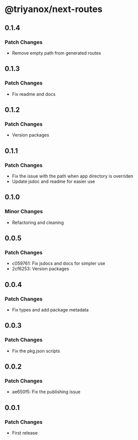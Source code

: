 # @triyanox/next-routes

## 0.1.4

### Patch Changes

- Remove empty path from generated routes

## 0.1.3

### Patch Changes

- Fix readme and docs

## 0.1.2

### Patch Changes

- Version packages

## 0.1.1

### Patch Changes

- Fix the issue with the path when app directory is overriden
- Update jsdoc and readme for easier use

## 0.1.0

### Minor Changes

- Refactoring and cleaning

## 0.0.5

### Patch Changes

- c059761: Fix jsdocs and docs for simpler use
- 2cf6253: Version packages

## 0.0.4

### Patch Changes

- Fix types and add package metadata

## 0.0.3

### Patch Changes

- Fix the pkg.json scripts

## 0.0.2

### Patch Changes

- ae650f5: Fix the publishing issue

## 0.0.1

### Patch Changes

- First release
